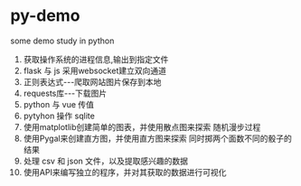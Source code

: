 # py-demo
some demo study in python

1. 获取操作系统的进程信息,输出到指定文件
2. flask 与 js 采用websocket建立双向通道
3. 正则表达式---爬取网站图片保存到本地
4. requests库---下载图片
5. python 与 vue 传值
6. pytyhon 操作 sqlite
7. 使用matplotlib创建简单的图表，并使用散点图来探索 随机漫步过程
8. 使用Pygal来创建直方图，并使用直方图来探索 同时掷两个面数不同的骰子的结果
9. 处理 csv 和 json 文件，以及提取感兴趣的数据
10. 使用API来编写独立的程序，并对其获取的数据进行可视化